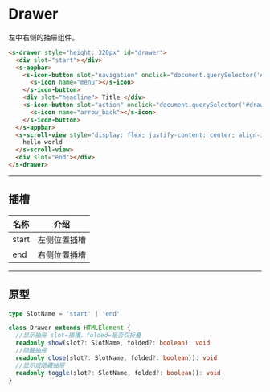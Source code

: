# Drawer

左中右侧的抽屉组件。

```html preview
<s-drawer style="height: 320px" id="drawer">
  <div slot="start"></div>
  <s-appbar>
    <s-icon-button slot="navigation" onclick="document.querySelector('#drawer').toggle()">
      <s-icon name="menu"></s-icon>
    </s-icon-button>
    <div slot="headline"> Title </div>
    <s-icon-button slot="action" onclick="document.querySelector('#drawer').toggle('end')">
      <s-icon name="arrow_back"></s-icon>
    </s-icon-button>
  </s-appbar>
  <s-scroll-view style="display: flex; justify-content: center; align-items: center;">
    hello world
  </s-scroll-view>
  <div slot="end"></div>
</s-drawer>
```
---

## 插槽
 
| 名称   | 介绍          |
| ------ | ------------ |
| start  |  左侧位置插槽 |
| end    |  右侧位置插槽 |

---

## 原型

```ts
type SlotName = 'start' | 'end'

class Drawer extends HTMLElement {
  //显示抽屉 slot=插槽，folded=是否仅折叠
  readonly show(slot?: SlotName, folded?: boolean): void
  //隐藏抽屉
  readonly close(slot?: SlotName, folded?: boolean)): void
  //显示或隐藏抽屉
  readonly toggle(slot?: SlotName, folded?: boolean)): void
}
```